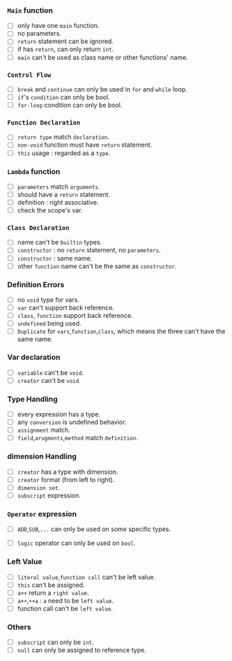 ### `Main` function
- [ ] only have one `main` function.
- [ ] no parameters.
- [ ] `return` statement can be ignored.
- [ ] if has `return`, can only return `int`.
- [ ] `main` can't be used as class name or other functions' name.

### `Control Flow`
- [ ] `break` and `continue` can only be used in `for` and `while` loop.
- [ ] `if`'s `condition` can only be bool.
- [ ] `for-loop` condition can only be bool.

### `Function Declaration`
- [ ] `return type` match `declaration`.
- [ ] `non-void` function must have `return` statement.
- [ ] `this` usage : regarded as a `type`.

### `Lambda` function
- [ ] `parameters` match `arguments`.
- [ ] should have a `return` statement.
- [ ] definition : right associative.
- [ ] check the scope's var.

### `Class Declaration`
- [ ] name can't be `builtin` types.
- [ ] `constructor` : no `return` statement, no `parameters`.
- [ ] `constructor` : same name.
- [ ] other `function` name can't be the same as `constructor`.

### Definition Errors
- [ ] no `void` type for vars.
- [ ] `var` can't support back reference.
- [ ] `class`, `function` support back reference.
- [ ] `undefined` being used.
- [ ] `Duplicate` for `vars`,`function`,`class`, which means the three can't have the same name.

### Var declaration
- [ ] `variable` can't be `void`. 
- [ ] `creator` can't be `void`.

### Type Handling
- [ ] every expression has a type.
- [ ] any `conversion` is undefined behavior.
- [ ] `assignment` match.
- [ ] `field`,`arugments`,`method` match `definition`.

### dimension Handling
- [ ] `creator` has a type with dimension.
- [ ] `creator` format (from left to right).
- [ ] `dimension set`.
- [ ] `subscript` expression.

### `Operator` expression
- [ ] `ADD`,`SUB`,`...` can only be used on some specific types.
- [ ] `logic` operator can only be used on `bool`.


### Left Value
- [ ] `literal value`,`function call` can't be left value.
- [ ] `this` can't be assigned.
- [ ] `a++` return a `right value`.
- [ ] `a++`,`++a` : `a` need to be `left value`.
- [ ] function call can't be `left value`.

### Others
- [ ] `subscript` can only be `int`.
- [ ] `null` can only be assigned to reference type.